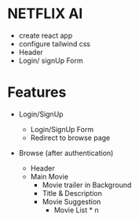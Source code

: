 # NETFLIX AI

- create react app
- configure tailwind css
- Header
- Login/ signUp Form



# Features
- Login/SignUp
  - Login/SignUp Form
  - Redirect to browse page

- Browse (after authentication)
    - Header
    - Main Movie
       - Movie trailer in Background
       - Title & Description
       - Movie Suggestion
          - Movie List * n